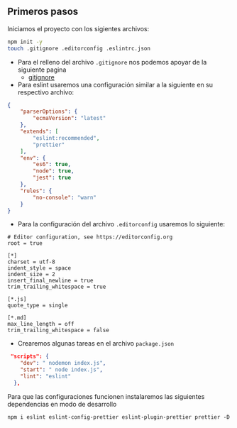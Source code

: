 ## Primeros pasos

Iniciamos el proyecto con los sigientes archivos:

```sh
npm init -y
touch .gitignore .editorconfig .eslintrc.json
```
 - Para el relleno del archivo `.gitignore` nos podemos apoyar de la siguiente pagina
   - [gitignore](https://www.toptal.com/developers/gitignore)
-  Para eslint usaremos una configuración similar a la siguiente en su respectivo archivo:

```json
{
    "parserOptions": {
        "ecmaVersion": "latest"
    },
    "extends": [
        "eslint:recommended",
        "prettier"
    ],
    "env": {
        "es6": true,
        "node": true,
        "jest": true
    },
    "rules": {
        "no-console": "warn"
    }
}
```
- Para la configuración del archivo `.editorconfig` usaremos lo siguiente:

```
# Editor configuration, see https://editorconfig.org
root = true

[*]
charset = utf-8
indent_style = space
indent_size = 2
insert_final_newline = true
trim_trailing_whitespace = true

[*.js]
quote_type = single

[*.md]
max_line_length = off
trim_trailing_whitespace = false
```

- Crearemos algunas tareas en el archivo `package.json`

```json
 "scripts": {
    "dev": " nodemon index.js",
    "start": " node index.js",
    "lint": "eslint"
  },
```
Para que las configuraciones funcionen instalaremos las siguientes dependencias en modo de desarrollo

`npm i eslint eslint-config-prettier eslint-plugin-prettier prettier -D`
